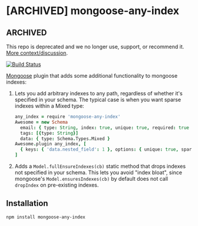 # [ARCHIVED] mongoose-any-index

## ARCHIVED
This repo is deprecated and we no longer use, support, or recommend it. [More context/discussion](https://github.com/Clever/ARCHIVED-mongoose-any-index/issues/8). 

[![Build Status](https://travis-ci.org/Clever/mongoose-any-index.png)](https://travis-ci.org/Clever/mongoose-any-index)

[Mongoose](http://mongoosejs.com) plugin that adds some additional functionality to mongoose indexes:

1. Lets you add arbitrary indexes to any path, regardless of whether it's specified in your schema. The typical case is when you want sparse indexes within a Mixed type:

    ```coffeescript
    any_index = require 'mongoose-any-index'
    Awesome = new Schema
      email: { type: String, index: true, unique: true, required: true }
      tags: [{type: String}]
      data: { type: Schema.Types.Mixed }
    Awesome.plugin any_index, [
      { keys: { 'data.nested_field': 1 }, options: { unique: true, sparse: true } }
    ]
    ```

2. Adds a `Model.fullEnsureIndexes(cb)` static method that drops indexes not specified in your schema. This lets you avoid "index bloat", since mongoose's `Model.ensuresIndexes(cb)` by default does not call `dropIndex` on pre-existing indexes.

## Installation

```bash
npm install mongoose-any-index
```
